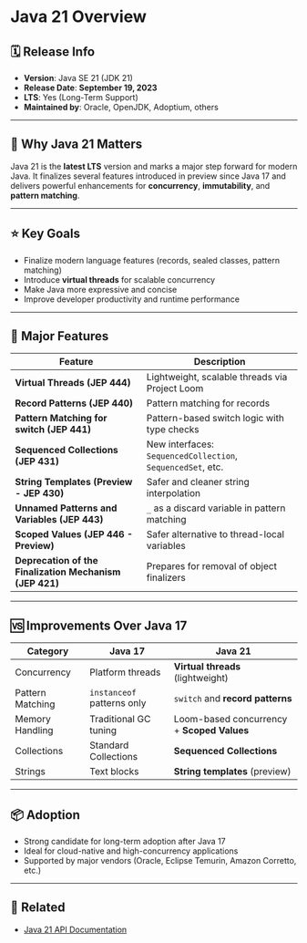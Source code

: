 # Java 21 Overview

## 🗓️ Release Info
- **Version**: Java SE 21 (JDK 21)  
- **Release Date**: **September 19, 2023**  
- **LTS**: Yes (Long-Term Support)  
- **Maintained by**: Oracle, OpenJDK, Adoptium, others

---

## 🚀 Why Java 21 Matters
Java 21 is the **latest LTS** version and marks a major step forward for modern Java. It finalizes several features introduced in preview since Java 17 and delivers powerful enhancements for **concurrency**, **immutability**, and **pattern matching**.

---

## ⭐ Key Goals
- Finalize modern language features (records, sealed classes, pattern matching)
- Introduce **virtual threads** for scalable concurrency
- Make Java more expressive and concise
- Improve developer productivity and runtime performance

---

## 🧩 Major Features

| Feature                     | Description                                                |
|----------------------------|------------------------------------------------------------|
| **Virtual Threads (JEP 444)**      | Lightweight, scalable threads via Project Loom         |
| **Record Patterns (JEP 440)**      | Pattern matching for records                           |
| **Pattern Matching for switch (JEP 441)** | Pattern-based switch logic with type checks          |
| **Sequenced Collections (JEP 431)** | New interfaces: `SequencedCollection`, `SequencedSet`, etc. |
| **String Templates (Preview - JEP 430)** | Safer and cleaner string interpolation                 |
| **Unnamed Patterns and Variables (JEP 443)** | `_` as a discard variable in pattern matching         |
| **Scoped Values (JEP 446 - Preview)** | Safer alternative to thread-local variables           |
| **Deprecation of the Finalization Mechanism (JEP 421)** | Prepares for removal of object finalizers            |

---

## 🆚 Improvements Over Java 17

| Category         | Java 17                        | Java 21                                      |
|------------------|--------------------------------|----------------------------------------------|
| Concurrency       | Platform threads               | **Virtual threads** (lightweight)             |
| Pattern Matching  | `instanceof` patterns only     | `switch` and **record patterns**              |
| Memory Handling   | Traditional GC tuning          | Loom-based concurrency + **Scoped Values**    |
| Collections       | Standard Collections           | **Sequenced Collections**                    |
| Strings           | Text blocks                    | **String templates** (preview)                |

---

## 📦 Adoption
- Strong candidate for long-term adoption after Java 17
- Ideal for cloud-native and high-concurrency applications
- Supported by major vendors (Oracle, Eclipse Temurin, Amazon Corretto, etc.)

---

## 🔗 Related
- [Java 21 API Documentation](https://)
